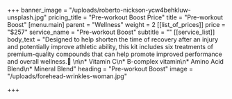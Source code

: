+++
banner_image = "/uploads/roberto-nickson-ycw4behkluw-unsplash.jpg"
pricing_title = "Pre-workout Boost Price"
title = "Pre-workout Boost"
[menu.main]
parent = "Wellness"
weight = 2
[[list_of_prices]]
price = "$257"
service_name = "Pre-workout Boost"
subtitle = ""
[[service_list]]
body_text = "Designed to help shorten the time of recovery after an injury and potentially improve athletic ability, this kit includes six treatments of premium-quality compounds that can help promote improved performance and overall wellness. \n\n* Vitamin C\n* B-complex vitamin\n* Amino Acid Blend\n* Mineral Blend"
heading = "Pre-workout Boost"
image = "/uploads/forehead-wrinkles-woman.jpg"

+++
